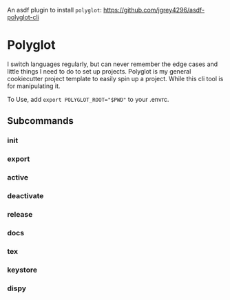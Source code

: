 <!-- readme.md -*- mode: gfm-mode -*- -->

An asdf plugin to install `polyglot`: https://github.com/jgrey4296/asdf-polyglot-cli


# Polyglot

I switch languages regularly, but can never remember the edge cases and little things
I need to do to set up projects.
Polyglot is my general cookiecutter project template to easily spin up a project.
While this cli tool is for manipulating it.

To Use, add `export POLYGLOT_ROOT="$PWD"` to your .envrc.

## Subcommands

### init

### export

### active

### deactivate

### release

### docs

### tex

### keystore

### dispy

